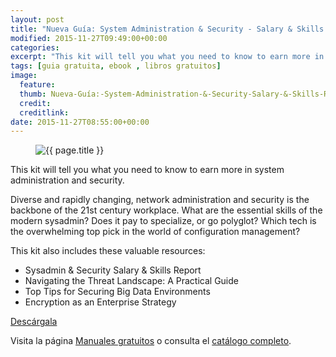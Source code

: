 ```yaml
---
layout: post
title: "Nueva Guía: System Administration & Security - Salary & Skills Report"
modified: 2015-11-27T09:49:00+00:00
categories:
excerpt: "This kit will tell you what you need to know to earn more in system administration and security. Diverse and rapidly changing, network administration and security is the backbone of the 21st century workplace. What are the essential skills of the modern sysadmin? Does it pay to specialize, or go polyglot? Which tech is the overwhelming top pick in the world of configuration management?"
tags: [guia gratuita, ebook , libros gratuitos]
image:
  feature:
  thumb: Nueva-Guía:-System-Administration-&-Security-Salary-&-Skills-Report.jpg
  credit:
  creditlink:
date: 2015-11-27T08:55:00+00:00
---
```

<figure>
  <img src="/images/Nueva-Guía:-System-Administration-&-Security-Salary-&-Skills-Report.jpg" title="{{ page.title }}" alt="{{ page.title }}" />
</figure>

This kit will tell you what you need to know to earn more in system administration and security.

Diverse and rapidly changing, network administration and security is the backbone of the 21st century workplace. What are the essential skills of the modern sysadmin? Does it pay to specialize, or go polyglot? Which tech is the overwhelming top pick in the world of configuration management?

This kit also includes these valuable resources:
<!--ad-->

- Sysadmin & Security Salary & Skills Report
- Navigating the Threat Landscape: A Practical Guide
- Top Tips for Securing Big Data Environments
- Encryption as an Enterprise Strategy

<div class="btn-success">
  <a href="http://elbauldelprogramador.tradepub.com/c/pubRD.mpl?sr=oc&_t=oc:&qf=w_bund84" target="_blank">Descárgala</a>
</div>

Visita la página [Manuales gratuitos][2] o consulta el [catálogo completo][3].

[2]: /manuales-gratuitos/
[3]: http://elbauldelprogramador.tradepub.com/category/information-technology/1207/ "Catálogo completo de Guías gratuítas "
